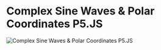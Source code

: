 # Complex Sine Waves & Polar Coordinates P5.JS


![Complex Sine Waves & Polar Coordinates P5.JS](assets/polar.gif)